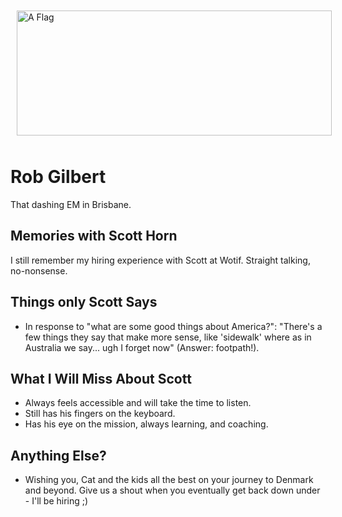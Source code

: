 <img src="images/aussie.jpg" alt="A Flag" style="float:center; margin:10px;" width="100%" height="200"/>

# Rob Gilbert

That dashing EM in Brisbane.

## Memories with Scott Horn

I still remember my hiring experience with Scott at Wotif. Straight talking, no-nonsense.

## Things only Scott Says

- In response to "what are some good things about America?": "There's a few things they say that make more sense, like 'sidewalk' where as in Australia we say... ugh I forget now" (Answer: footpath!).

## What I Will Miss About Scott

- Always feels accessible and will take the time to listen.
- Still has his fingers on the keyboard.
- Has his eye on the mission, always learning, and coaching.

## Anything Else?

- Wishing you, Cat and the kids all the best on your journey to Denmark and beyond. Give us a shout when you eventually get back down under - I'll be hiring ;)
